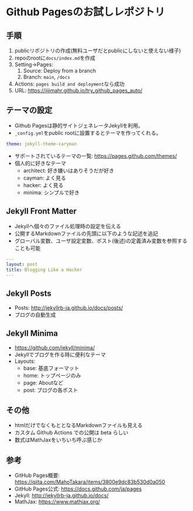 # Github Pagesのお試しレポジトリ

## 手順

1. publicリポジトリの作成(無料ユーザだとpublicにしないと使えない様子)
2. repoのrootに`docs/index.md`を作成
3. Setting->Pages:
   1. Source: Deploy from a branch
   2. Branch: `main`, `/docs`
4. Actions: `pages build and deployment`なら成功
5. URL: <https://iijimahr.github.io/try_github_pages_auto/>

## テーマの設定

- Github Pagesは静的サイトジェネレータJekyllを利用。
- `_config.yml`をpublic rootに設置するとテーマを作ってくれる。

```yml:_config.yml
theme: jekyll-theme-caryman
```

- サポートされているテーマの一覧: <https://pages.github.com/themes/>
- 個人的に好きなテーマ
  - architect: 好き嫌いはありそうだが好き
  - cayman: よく見る
  - hacker: よく見る
  - minima: シンプルで好き

## Jekyll Front Matter

- Jekyllへ個々のファイル処理時の設定を伝える
- 公開するMarkdownファイルの先頭に以下のような記述を追記
- グローバル変数、ユーザ設定変数、ポスト(後述)の定義済み変数を参照することも可能

```yml
---
layout: post
title: Blogging Like a Hacker
---
```

## Jekyll Posts

- Posts: <http://jekyllrb-ja.github.io/docs/posts/>
- ブログの自動生成

## Jekyll Minima

- <https://github.com/jekyll/minima/>
- Jekyllでブログを作る時に便利なテーマ
- Layouts:
  - base: 基底フォーマット
  - home: トップページのみ
  - page: Aboutなど
  - post: ブログの各ポスト

## その他

- htmlだけでなくもととなるMarkdownファイルも見える
- カスタム Github Actions での公開は beta らしい
- 数式はMathJaxをいちいち呼ぶ感じか

## 参考

- GitHub Pages概要: <https://qiita.com/MahoTakara/items/3800e9dc83b530d0a050>
- GitHub Pages公式: <https://docs.github.com/ja/pages>
- Jekyll: <http://jekyllrb-ja.github.io/docs/>
- MathJax: <https://www.mathjax.org/>
